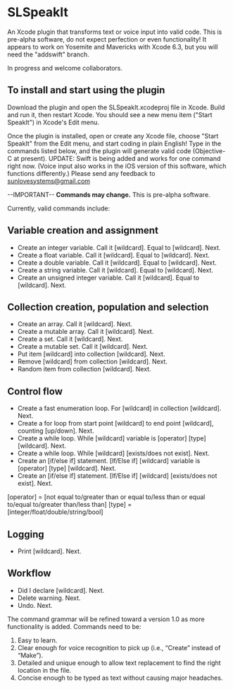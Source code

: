 SLSpeakIt
=========
An Xcode plugin that transforms text or voice input into valid code. This is pre-alpha software, do not expect perfection or even functionality! It appears to work on Yosemite and Mavericks with Xcode 6.3, but you will need the "addswift" branch.

In progress and welcome collaborators.

To install and start using the plugin
--------------------------------------
Download the plugin and open the SLSpeakIt.xcodeproj file in Xcode. Build and run it, then restart Xcode. You should see a new menu item ("Start SpeakIt") in Xcode's Edit menu. 

Once the plugin is installed, open or create any Xcode file, choose "Start SpeakIt" from the Edit menu, and start coding in plain English! Type in the commands listed below, and the plugin will generate valid code (Objective-C at present). UPDATE: Swift is being added and works for one command right now. (Voice input also works in the iOS version of this software, which functions differently.) Please send any feedback to sunlovesystems@gmail.com 

--IMPORTANT-- **Commands may change.** This is pre-alpha software.

Currently, valid commands include: 

Variable creation and assignment
---------------------------------
+ Create an integer variable. Call it [wildcard]. Equal to [wildcard]. Next.
+ Create a float variable. Call it [wildcard]. Equal to [wildcard]. Next.
+ Create a double variable. Call it [wildcard]. Equal to [wildcard]. Next.
+ Create a string variable. Call it [wildcard]. Equal to [wildcard]. Next.
+ Create an unsigned integer variable. Call it [wildcard]. Equal to [wildcard]. Next.

Collection creation, population and selection
----------------------------------------------
+ Create an array. Call it [wildcard]. Next.
+ Create a mutable array. Call it [wildcard]. Next.
+ Create a set. Call it [wildcard]. Next.
+ Create a mutable set. Call it [wildcard]. Next.
+ Put item [wildcard] into collection [wildcard]. Next.
+ Remove [wildcard] from collection [wildcard]. Next.
+ Random item from collection [wildcard]. Next.

Control flow
-------------
+ Create a fast enumeration loop. For [wildcard] in collection [wildcard]. Next.
+ Create a for loop from start point [wildcard] to end point [wildcard], counting [up/down]. Next.
+ Create a while loop. While [wildcard] variable is [operator] [type] [wildcard]. Next. 
+ Create a while loop. While [wildcard] [exists/does not exist]. Next.
+ Create an [if/else if] statement. [If/Else if] [wildcard] variable is [operator] [type] [wildcard]. Next.
+ Create an [if/else if] statement. [If/Else if] [wildcard] [exists/does not exist]. Next.

[operator] = [not equal to/greater than or equal to/less than or equal to/equal to/greater than/less than]
[type] = [integer/float/double/string/bool]

Logging
--------
+ Print [wildcard]. Next.

Workflow
---------
+ Did I declare [wildcard]. Next.
+ Delete warning. Next.
+ Undo. Next. 

The command grammar will be refined toward a version 1.0 as more functionality is added. Commands need to be: 

1. Easy to learn.
2. Clear enough for voice recognition to pick up (i.e., “Create” instead of “Make”).
3. Detailed and unique enough to allow text replacement to find the right location in the file. 
4. Concise enough to be typed as text without causing major headaches.
